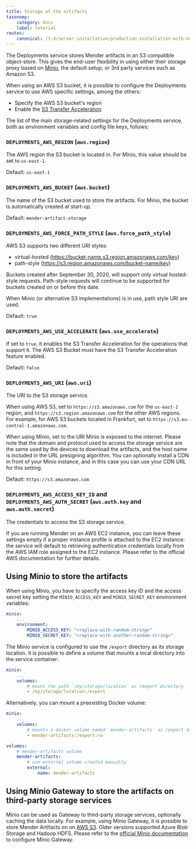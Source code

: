 ```yaml
---
title: Storage of the artifacts
taxonomy:
    category: docs
    label: tutorial
routes:
    canonical: /3.4/server-installation/production-installation-with-kubernetes/storage-of-the-artifacts
---
```


The Deployments service stores Mender artifacts in an S3 compatible object-store. This
gives the end-user flexibility in using either their storage proxy based on
[Minio](https://min.io/), the default setup, or 3rd party services such as Amazon S3.

When using an AWS S3 bucket, it is possible to configure the Deployments service to use
AWS specific settings, among the others:

* Specify the AWS S3 bucket's region
* Enable the [S3 Transfer Acceleration](https://aws.amazon.com/s3/transfer-acceleration/)

The list of the main storage-related settings for the Deployments service,
both as environment variables and config file keys, follows:

### `DEPLOYMENTS_AWS_REGION` (`aws.region`)

The AWS region the S3 bucket is located in. For Minio, this value should be
set to `us-east-1`.

Default: `us-east-1`

### `DEPLOYMENTS_AWS_BUCKET` (`aws.bucket`)

The name of the S3 bucket used to store the artifacts. For Minio, the bucket is
automatically created at start-up.

Default: `mender-artifact-storage`

### `DEPLOYMENTS_AWS_FORCE_PATH_STYLE` (`aws.force_path_style`)

AWS S3 supports two different URI styles:

* virtual-hosted (https://bucket-name.s3.region.amazonaws.com/key)
* path-style (https://s3.region.amazonaws.com/bucket-name/key)

Buckets created after September 30, 2020, will support only virtual
hosted-style requests. Path-style requests will continue to be supported
for buckets created on or before this date.

When Minio (or alternative S3 implementations) is in use, path
style URI are used.

Default: `true`

### `DEPLOYMENTS_AWS_USE_ACCELERATE` (`aws.use_accelerate`)

If set to `true`, it enables the S3 Transfer Acceleration for the operations
that support it. The AWS S3 Bucket must have the S3 Transfer Acceleration feature enabled.

Default: `false`

### `DEPLOYMENTS_AWS_URI` (`aws.uri`)

The URI to the S3 storage service. 

When using AWS S3, set to `https://s3.amazonaws.com` for the `us-east-1` region, and `https://s3.region.amazonaws.com` for the
other AWS regions. For example, for AWS S3 buckets located in Frankfurt, set to
`https://s3.eu-central-1.amazonaws.com`.

When using Minio, set to the URI Minio is exposed to the internet. Please note that the domain and protocol used to access the storage service are the
same used by the devices to download the artifacts, and the host name is included in the URL presigning algorithm. You can optionally
install a CDN in front of your Minio instance, and in this case you can use your CDN URL for this setting.

Default: `https://s3.amazonaws.com`

### `DEPLOYMENTS_AWS_ACCESS_KEY_ID` and `DEPLOYMENTS_AWS_AUTH_SECRET` (`aws.auth.key` and `aws.auth.secret`)

The credentials to access the S3 storage service.

If you are running Mender on an AWS EC2 instance, you can leave these settings empty
if a proper instance profile is attached to the EC2 instance: the service will default
to retrieving authentication credentials locally from the AWS IAM role assigned to the
EC2 instance. Please refer to the official AWS documentation for further details.

## Using Minio to store the artifacts

When using Minio, you have to specify the access key ID and the access secret key
setting the `MINIO_ACCESS_KEY` and `MINIO_SECRET_KEY` environment variables:

```yaml
minio:
    ...
    environment:
        MINIO_ACCESS_KEY: "<replace-with-random-string>"
        MINIO_SECRET_KEY: "<replace-with-another-random-string>"
```

The Minio service is configured to use the `/export` directory as its storage location.
It is possible to define a volume that mounts a local directory into the service
container:

```yaml
minio:
    ...
    volumes:
        # mount the path `/my/storage/location` as /export directory
        - /my/storage/location:/export
```

Alternatively, you can mount a preexisting Docker volume:

```yaml
minio:
    ...
    volumes:
        # mounts a docker volume named `mender-artifacts` as /export directory
        - mender-artifacts:/export:rw

volumes:
    # mender-artifacts volume
    mender-artifacts:
        # use external volume created manually
        external:
            name: mender-artifacts
```

## Using Minio Gateway to store the artifacts on third-party storage services

Minio can be used as Gateway to third-party storage services, optionally caching
the data locally. For example, using Minio Gateway, it is possible to store Mender
Artifacts on on [AWS S3](https://docs.min.io/docs/minio-gateway-for-s3.html).
Older versions supported Azure Blob Storage and Hadoop HDFS. Please refer to the
[official Minio documentation](https://docs.min.io/docs/) to configure Minio Gateway.

